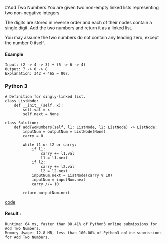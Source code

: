 #Add Two Numbers
You are given two non-empty linked lists representing two non-negative integers. 

The digits are stored in reverse order and each of their nodes contain a single digit. Add the two numbers and return it as a linked list.

You may assume the two numbers do not contain any leading zero, except the number 0 itself.

#### Example
```
Input: (2 -> 4 -> 3) + (5 -> 6 -> 4)
Output: 7 -> 0 -> 8
Explanation: 342 + 465 = 807.
```

### Python 3
```
# Definition for singly-linked list.
class ListNode:
    def __init__(self, x):
        self.val = x
        self.next = None

class Solution:
    def addTwoNumbers(self, l1: ListNode, l2: ListNode) -> ListNode:
        inputNum = outputNum = ListNode(None)
        carry = 0
        
        while l1 or l2 or carry:
            if l1:
                carry += l1.val
                l1 = l1.next
            if l2:
                carry += l2.val
                l2 = l2.next
            inputNum.next = ListNode(carry % 10)
            inputNum = inputNum.next
            carry //= 10
        
        return outputNum.next
```
[code](code/2.py)

#### Result : 
```
Runtime: 64 ms, faster than 88.41% of Python3 online submissions for Add Two Numbers.
Memory Usage: 12.8 MB, less than 100.00% of Python3 online submissions for Add Two Numbers.
```
